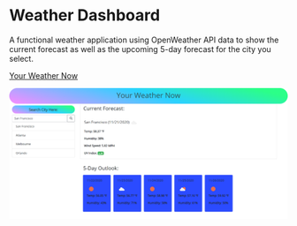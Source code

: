 # Weather Dashboard

A functional weather application using OpenWeather API data to show the current forecast as well as the upcoming 5-day forecast for the city you select.

[Your Weather Now](https://jennyking0805.github.io/weather-dashboard/)

![](/assets/images/weather-app.png)